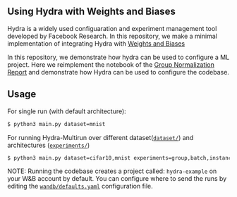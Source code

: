 ## Using Hydra with Weights and Biases

Hydra is a widely used configuaration and experiment management tool developed by Facebook Research. In this repository, we make a minimal implementation of integrating Hydra with [Weights and Biases](wandb.com)

In this repository, we demonstrate how hydra can be used to configure a ML project. Here we reimplement the notebook of the [Group Normalization Report](https://wandb.ai/wandb_fc/GroupNorm/reports/Group-Normalization-in-Pytorch-With-Examples---VmlldzoxMzU0MzMy)
and demonstrate how Hydra can be used to configure the codebase.

## Usage

For single run (with default architecture):
```bash
$ python3 main.py dataset=mnist
```

For running Hydra-Multirun over different dataset([`dataset/`](configs/dataset)) and architectures ([`experiments/`](configs/experiments))
```bash
$ python3 main.py dataset=cifar10,mnist experiments=group,batch,instance
```

NOTE: Running the codebase creates a project called: `hydra-example` on your W&B account by default. You can configure where to send the runs by editing the [`wandb/defaults.yaml`](configs/wandb/defaults.yaml) configuration file.
